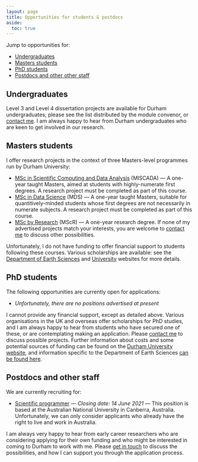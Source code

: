 ```yaml
---
layout: page
title: Opportunities for students & postdocs
aside:
  toc: true
---
```


Jump to opportunities for:
- [Undergraduates](#undergraduates)
- [Masters students](#masters-students)
- [PhD students](#phd-students)
- [Postdocs and other other staff](#postdocs-and-other-staff)

## Undergraduates ##
Level 3 and Level 4 dissertation projects are available for Durham undergraduates; please see the list distributed by the module convenor, or [contact me](mailto:andrew.valentine@durham.ac.uk). I am always happy to hear from Durham undergraduates who are keen to get involved in our research.

## Masters students ##

I offer research projects in the context of three Masters-level programmes run by Durham University:

- [MSc in Scientific Computing and Data Analysis](https://miscada.phyip3.dur.ac.uk/) (MISCADA) &mdash; A one-year taught Masters, aimed at students with highly-numerate first degrees. A research project must be completed as part of this course.
- [MSc in Data Science](https://www.dur.ac.uk/science.faculty/mds/) (MDS) &mdash; A one-year taught Masters, suitable for quantitively-minded students whose first degrees are not necessarily in numerate subjects. A research project must be completed as part of this course.
- [MSc by Research](https://www.durham.ac.uk/departments/academic/earth-sciences/postgraduate-study/msc-in-computation-geoscience/) (MScR) &mdash; A one-year research degree. If none of my advertised projects match your interests, you are welcome to [contact me](mailto:andrew.valentine@durham.ac.uk) to discuss other possibilities.

Unfortunately, I do not have funding to offer financial support to students following these courses. Various scholarships are available: see the [Department of Earth Sciences](https://www.durham.ac.uk/departments/academic/earth-sciences/postgraduate-study/) and [University](https://www.dur.ac.uk/study/pg/) websites for more details.



## PhD students ##

The following opportunities are currently open for applications:
- *Unfortunately, there are no positions advertised at present*

I cannot provide any financial support, except as detailed above. Various organisations in the UK and overseas offer scholarships for PhD studies, and I am always happy to hear from students who have secured one of these, or are contemplating making an application. Please [contact me](mailto:andrew.valentine@durham.ac.uk) to discuss possible projects. Further information about costs and some potential sources of funding can be found on the [Durham University website](https://www.dur.ac.uk/study/pg/), and information specific to the Department of Earth Sciences [can be found here](https://www.durham.ac.uk/departments/academic/earth-sciences/postgraduate-study/).


## Postdocs and other staff ##
We are currently recruiting for:
- [Scientific programmer](https://jobs.anu.edu.au/cw/en/job/540441/scientific-programmer) &mdash; *Closing date: 14 June 2021* &mdash; This position is based at the Australian National University in Canberra, Australia. Unfortunately, we can only consider applicants who already have the right to live and work in Australia.

I am always very happy to hear from early career researchers who are considering applying for their own funding and who might be interested in coming to Durham to work with me. Please [get in touch](mailto:andrew.valentine@durham.ac.uk) to discuss the possibilities, and how I can support you through the application process.
